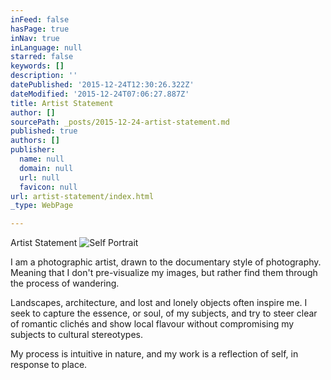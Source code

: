 ```yaml
---
inFeed: false
hasPage: true
inNav: true
inLanguage: null
starred: false
keywords: []
description: ''
datePublished: '2015-12-24T12:30:26.322Z'
dateModified: '2015-12-24T07:06:27.887Z'
title: Artist Statement
author: []
sourcePath: _posts/2015-12-24-artist-statement.md
published: true
authors: []
publisher:
  name: null
  domain: null
  url: null
  favicon: null
url: artist-statement/index.html
_type: WebPage

---
```

Artist Statement
![Self Portrait](https://the-grid-user-content.s3-us-west-2.amazonaws.com/7fa142d3-20a4-4f5c-847e-c5dd260ba1a3.jpg)

I am a photographic artist, drawn to the
documentary style of photography. Meaning that I don't pre-visualize my images,
but rather find them through the process of wandering. 

Landscapes, architecture, and lost and lonely
objects often inspire me. I seek to capture the essence, or soul, of my
subjects, and try to steer clear of romantic clichés and show local
flavour without compromising my subjects to cultural stereotypes. 

My process is intuitive in nature, and my work
is a reflection of self, in response to place.